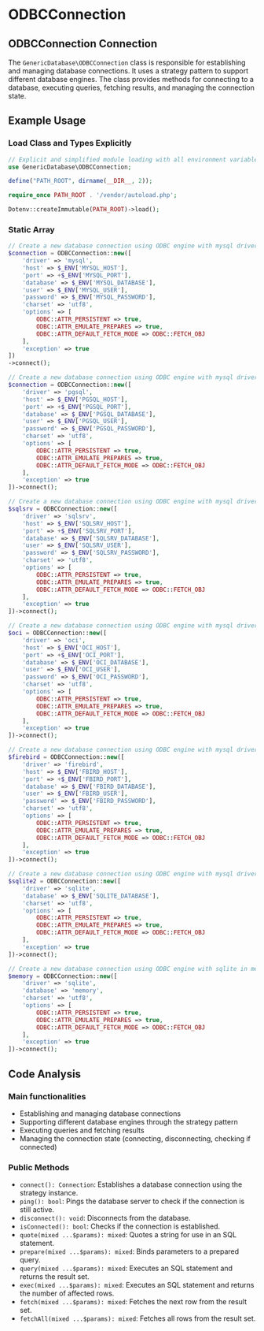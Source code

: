 # ODBCConnection

## ODBCConnection Connection

The `GenericDatabase\ODBCConnection` class is responsible for establishing and managing database connections. It uses a strategy pattern to support different database engines. The class provides methods for connecting to a database, executing queries, fetching results, and managing the connection state.

## Example Usage

### Load Class and Types Explicitly

```php
// Explicit and simplified module loading with all environment variables
use GenericDatabase\ODBCConnection;

define("PATH_ROOT", dirname(__DIR__, 2));

require_once PATH_ROOT . '/vendor/autoload.php';

Dotenv::createImmutable(PATH_ROOT)->load();
```

### Static Array

```php
// Create a new database connection using ODBC engine with mysql driver in the static array format
$connection = ODBCConnection::new([
    'driver' => 'mysql',
    'host' => $_ENV['MYSQL_HOST'],
    'port' => +$_ENV['MYSQL_PORT'],
    'database' => $_ENV['MYSQL_DATABASE'],
    'user' => $_ENV['MYSQL_USER'],
    'password' => $_ENV['MYSQL_PASSWORD'],
    'charset' => 'utf8',
    'options' => [
        ODBC::ATTR_PERSISTENT => true,
        ODBC::ATTR_EMULATE_PREPARES => true,
        ODBC::ATTR_DEFAULT_FETCH_MODE => ODBC::FETCH_OBJ
    ],
    'exception' => true
])
->connect();
```

```php
// Create a new database connection using ODBC engine with mysql driver in the static array format
$connection = ODBCConnection::new([
    'driver' => 'pgsql',
    'host' => $_ENV['PGSQL_HOST'],
    'port' => +$_ENV['PGSQL_PORT'],
    'database' => $_ENV['PGSQL_DATABASE'],
    'user' => $_ENV['PGSQL_USER'],
    'password' => $_ENV['PGSQL_PASSWORD'],
    'charset' => 'utf8',
    'options' => [
        ODBC::ATTR_PERSISTENT => true,
        ODBC::ATTR_EMULATE_PREPARES => true,
        ODBC::ATTR_DEFAULT_FETCH_MODE => ODBC::FETCH_OBJ
    ],
    'exception' => true
])->connect();
```

```php
// Create a new database connection using ODBC engine with mysql driver in the static array format
$sqlsrv = ODBCConnection::new([
    'driver' => 'sqlsrv',
    'host' => $_ENV['SQLSRV_HOST'],
    'port' => +$_ENV['SQLSRV_PORT'],
    'database' => $_ENV['SQLSRV_DATABASE'],
    'user' => $_ENV['SQLSRV_USER'],
    'password' => $_ENV['SQLSRV_PASSWORD'],
    'charset' => 'utf8',
    'options' => [
        ODBC::ATTR_PERSISTENT => true,
        ODBC::ATTR_EMULATE_PREPARES => true,
        ODBC::ATTR_DEFAULT_FETCH_MODE => ODBC::FETCH_OBJ
    ],
    'exception' => true
])->connect();
```

```php
// Create a new database connection using ODBC engine with mysql driver in the static array format
$oci = ODBCConnection::new([
    'driver' => 'oci',
    'host' => $_ENV['OCI_HOST'],
    'port' => +$_ENV['OCI_PORT'],
    'database' => $_ENV['OCI_DATABASE'],
    'user' => $_ENV['OCI_USER'],
    'password' => $_ENV['OCI_PASSWORD'],
    'charset' => 'utf8',
    'options' => [
        ODBC::ATTR_PERSISTENT => true,
        ODBC::ATTR_EMULATE_PREPARES => true,
        ODBC::ATTR_DEFAULT_FETCH_MODE => ODBC::FETCH_OBJ
    ],
    'exception' => true
])->connect();
```

```php
// Create a new database connection using ODBC engine with mysql driver in the static array format
$firebird = ODBCConnection::new([
    'driver' => 'firebird',
    'host' => $_ENV['FBIRD_HOST'],
    'port' => +$_ENV['FBIRD_PORT'],
    'database' => $_ENV['FBIRD_DATABASE'],
    'user' => $_ENV['FBIRD_USER'],
    'password' => $_ENV['FBIRD_PASSWORD'],
    'charset' => 'utf8',
    'options' => [
        ODBC::ATTR_PERSISTENT => true,
        ODBC::ATTR_EMULATE_PREPARES => true,
        ODBC::ATTR_DEFAULT_FETCH_MODE => ODBC::FETCH_OBJ
    ],
    'exception' => true
])->connect();
```

```php
// Create a new database connection using ODBC engine with mysql driver in the static array format
$sqlite2 = ODBCConnection::new([
    'driver' => 'sqlite',
    'database' => $_ENV['SQLITE_DATABASE'],
    'charset' => 'utf8',
    'options' => [
        ODBC::ATTR_PERSISTENT => true,
        ODBC::ATTR_EMULATE_PREPARES => true,
        ODBC::ATTR_DEFAULT_FETCH_MODE => ODBC::FETCH_OBJ
    ],
    'exception' => true
])->connect();
```

```php
// Create a new database connection using ODBC engine with sqlite in memory driver in the static array format
$memory = ODBCConnection::new([
    'driver' => 'sqlite',
    'database' => 'memory',
    'charset' => 'utf8',
    'options' => [
        ODBC::ATTR_PERSISTENT => true,
        ODBC::ATTR_EMULATE_PREPARES => true,
        ODBC::ATTR_DEFAULT_FETCH_MODE => ODBC::FETCH_OBJ
    ],
    'exception' => true
])->connect();
```

## Code Analysis

### Main functionalities

- Establishing and managing database connections
- Supporting different database engines through the strategy pattern
- Executing queries and fetching results
- Managing the connection state (connecting, disconnecting, checking if connected)

### Public Methods

- `connect(): Connection`: Establishes a database connection using the strategy instance.
- `ping(): bool`: Pings the database server to check if the connection is still active.
- `disconnect(): void`: Disconnects from the database.
- `isConnected(): bool`: Checks if the connection is established.
- `quote(mixed ...$params): mixed`: Quotes a string for use in an SQL statement.
- `prepare(mixed ...$params): mixed`: Binds parameters to a prepared query.
- `query(mixed ...$params): mixed`: Executes an SQL statement and returns the result set.
- `exec(mixed ...$params): mixed`: Executes an SQL statement and returns the number of affected rows.
- `fetch(mixed ...$params): mixed`: Fetches the next row from the result set.
- `fetchAll(mixed ...$params): mixed`: Fetches all rows from the result set.
